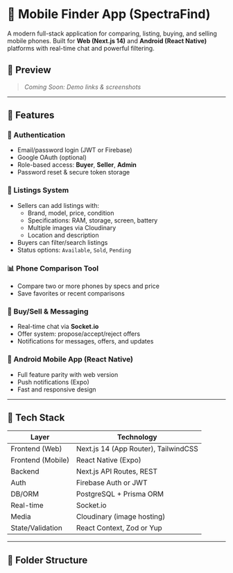 # 📱 Mobile Finder App (SpectraFind)

A modern full-stack application for comparing, listing, buying, and selling mobile phones. Built for **Web (Next.js 14)** and **Android (React Native)** platforms with real-time chat and powerful filtering.

## 🚀 Preview

> _Coming Soon: Demo links & screenshots_

---

## 🧩 Features

### 🔐 Authentication
- Email/password login (JWT or Firebase)
- Google OAuth (optional)
- Role-based access: **Buyer**, **Seller**, **Admin**
- Password reset & secure token storage

### 📱 Listings System
- Sellers can add listings with:
  - Brand, model, price, condition
  - Specifications: RAM, storage, screen, battery
  - Multiple images via Cloudinary
  - Location and description
- Buyers can filter/search listings
- Status options: `Available`, `Sold`, `Pending`

### 📊 Phone Comparison Tool
- Compare two or more phones by specs and price
- Save favorites or recent comparisons

### 💬 Buy/Sell & Messaging
- Real-time chat via **Socket.io**
- Offer system: propose/accept/reject offers
- Notifications for messages, offers, and updates

### 📱 Android Mobile App (React Native)
- Full feature parity with web version
- Push notifications (Expo)
- Fast and responsive design

---

## 🧰 Tech Stack

| Layer            | Technology                         |
|------------------|-------------------------------------|
| Frontend (Web)   | Next.js 14 (App Router), TailwindCSS |
| Frontend (Mobile)| React Native (Expo)                 |
| Backend          | Next.js API Routes, REST            |
| Auth             | Firebase Auth or JWT                |
| DB/ORM           | PostgreSQL + Prisma ORM             |
| Real-time        | Socket.io                           |
| Media            | Cloudinary (image hosting)          |
| State/Validation | React Context, Zod or Yup           |

---

## 📁 Folder Structure

